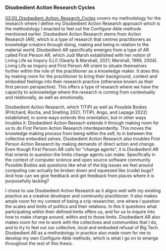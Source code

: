 ### Disobedient Action Research Cycles

[03.00_Disobedient_Action_Research_Cycles](../../03_Disobedient_Action_Research_Cycles/03_entries/03.00_Disobedient_Action_Research_Cycles.md) covers my methodology for the research where I define my Disobedient Action Research approach which is the methodology I enacted to feel out the Configure-Able methods mentioned earlier. Disobedient Action Research stems from Action Research (AR), which is a type of research that centres practitioners as knowledge creators through doing, making and being in relation to the material world. Disobedient AR specifically emerges from a type of AR called First Person AR, which Judi Marsh established with her notion of Living Life as Inquiry (LLI) (Gearty & Marshall, 2021; Marshall, 1999, 2004). Living Life as Inquiry and First Person AR orient to situate themselves further within the role of the practitioner as a knowledge maker. It does this by making room for the practitioner to bring their background, context and embodied feelings into their research practice (otherwise known as their first person perspective). This offers a type of research where we have the capacity to acknowledge where the research is coming from contextually and relationally, as well as emotionally.

Disobedient Action Research, which TITiPI as well as Possible Bodies (Pritchard, Rocha, and Snelting 2021; TITiPI, Ango, and Lepage 2022) established, in some ways extends this orientation, but in other ways troubles it. Disobedient Action Reseach extends it through making room for us to do First Person Action Research interdependently. This moves the knowledge making process from being within the self, to in between the collective embodied selves. Disobedient Action Research also troubles First Person Action Research by making demands of direct action and change. Even though First Person AR calls for "change agents", it is Disobedient AR that orients to question the limits change agents can make. Specifically in the context of computer science and open source software community Possible Bodies ask questions like what of the big issues we feel around computing can actually be broken down and squeezed like (code) bugs? And how can we give feedback and get feedback from places where it is purposefully lacking?

I chose to use Disobedient Action Research as it aligns well with my existing practice as a creative developer and community practitioner. It also makes ample room for my context of being a crip researcher, one where I question the scales and limits of politics and their relations. In this it questions what participating within their defined limits offers us, and for us to inquire into how to make change around, within and to those limits. Disobedient AR also makes room for me to work with the collectives and communities that I do, and to try to feel out our collective, local and embodied refusal of Big Tech. Disobedient AR as a methodology in practice also made room for me to develop my own Configure-Able methods, which is what I go on to emerge throughout the rest of this thesis.

